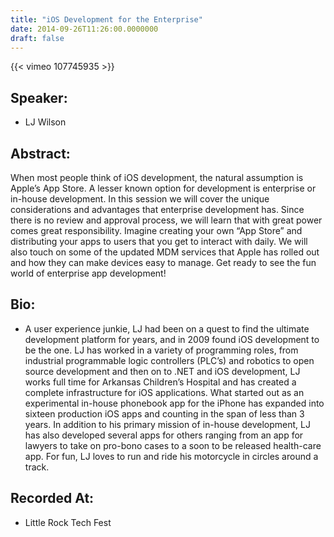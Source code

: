 ```yaml
---
title: "iOS Development for the Enterprise"
date: 2014-09-26T11:26:00.0000000
draft: false
---
```


{{< vimeo 107745935 >}}

## Speaker:

 - LJ Wilson

## Abstract:

<p>When most people think of iOS development, the natural assumption is Apple’s App Store. A lesser known option for development is enterprise or in-house development. In this session we will cover the unique considerations and advantages that enterprise development has. Since there is no review and approval process, we will learn that with great power comes great responsibility. Imagine creating your own “App Store” and distributing your apps to users that you get to interact with daily. We will also touch on some of the updated MDM services that Apple has rolled out and how they can make devices easy to manage. Get ready to see the fun world of enterprise app development!</p>

## Bio:

 - <p>A user experience junkie, LJ had been on a quest to find the ultimate development platform for years, and in 2009 found iOS development to be the one. LJ has worked in a variety of programming roles, from industrial programmable logic controllers (PLC’s) and robotics to open source development and then on to .NET and iOS development, LJ works full time for Arkansas Children’s Hospital and has created a complete infrastructure for iOS applications. What started out as an experimental in-house phonebook app for the iPhone has expanded into sixteen production iOS apps and counting in the span of less than 3 years. In addition to his primary mission of in-house development, LJ has also developed several apps for others ranging from an app for lawyers to take on pro-bono cases to a soon to be released health-care app. For fun, LJ loves to run and ride his motorcycle in circles around a track.</p>

## Recorded At:

 - Little Rock Tech Fest

